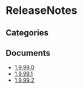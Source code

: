 # ReleaseNotes

## Categories


## Documents
- [1.9.99.0](1.9.99.0.md)
- [1.9.99.1](1.9.99.1.md)
- [1.9.99.2](1.9.99.2.md)